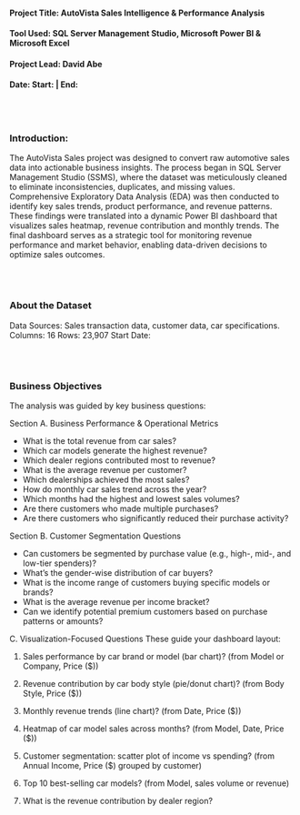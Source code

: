 #### Project Title: AutoVista Sales Intelligence & Performance Analysis
#### Tool Used: SQL Server Management Studio, Microsoft Power BI & Microsoft Excel
#### Project Lead: David Abe
#### Date: Start: | End:

<br>
<br>

### Introduction:

The AutoVista Sales project was designed to convert raw automotive sales data into actionable business insights. The process began in SQL Server Management Studio (SSMS), where the dataset was meticulously cleaned to eliminate inconsistencies, duplicates, and missing values. Comprehensive Exploratory Data Analysis (EDA) was then conducted to identify key sales trends, product performance, and revenue patterns. These findings were translated into a dynamic Power BI dashboard that visualizes sales heatmap, revenue contribution and monthly trends. The final dashboard serves as a strategic tool for monitoring revenue performance and market behavior, enabling data-driven decisions to optimize sales outcomes.

<br>
<br>

### About the Dataset

Data Sources: Sales transaction data, customer data, car specifications.
Columns: 16
Rows: 23,907
Start Date: 

<br>
<br>


### Business Objectives

The analysis was guided by key business questions:



Section A. Business Performance & Operational Metrics

- What is the total revenue from car sales? 
- Which car models generate the highest revenue? 
- Which dealer regions contributed most to revenue?
- What is the average revenue per customer? 
- Which dealerships achieved the most sales? 
- How do monthly car sales trend across the year? 
- Which months had the highest and lowest sales volumes? 
- Are there customers who made multiple purchases? 
- Are there customers who significantly reduced their purchase activity? 


Section B. Customer Segmentation Questions

- Can customers be segmented by purchase value (e.g., high-, mid-, and low-tier spenders)? 
- What’s the gender-wise distribution of car buyers? 
- What is the income range of customers buying specific models or brands? 
- What is the average revenue per income bracket? 
- Can we identify potential premium customers based on purchase patterns or amounts? 




C. Visualization-Focused Questions
These guide your dashboard layout:

1. Sales performance by car brand or model (bar chart)? (from Model or Company, Price ($))

2. Revenue contribution by car body style (pie/donut chart)? (from Body Style, Price ($))

3. Monthly revenue trends (line chart)? (from Date, Price ($))

4. Heatmap of car model sales across months? (from Model, Date, Price ($))

5. Customer segmentation: scatter plot of income vs spending? (from Annual Income, Price ($) grouped by customer)

6. Top 10 best-selling car models? (from Model, sales volume or revenue)

7. What is the revenue contribution by dealer region?


